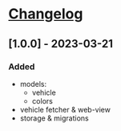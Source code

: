 # [Changelog](https://keepachangelog.com/en/1.0.0/)

## [1.0.0] - 2023-03-21

### Added

- models:
  - vehicle
  - colors
- vehicle fetcher & web-view
- storage & migrations